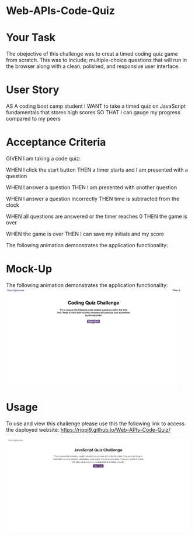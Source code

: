 # Web-APIs-Code-Quiz

# Your Task

The obejective of this challenge was to creat a timed coding quiz game from scratch. This was to include; multiple-choice questions that will run in the browser along with a clean, polished, and responsive user interface.

# User Story

AS A coding boot camp student I WANT to take a timed quiz on JavaScript fundamentals that stores high scores SO THAT I can gauge my progress compared to my peers

# Acceptance Criteria

GIVEN I am taking a code quiz:

WHEN I click the start button THEN a timer starts and I am presented with a question

WHEN I answer a question THEN I am presented with another question

WHEN I answer a question incorrectly THEN time is subtracted from the clock

WHEN all questions are answered or the timer reaches 0 THEN the game is over

WHEN the game is over THEN I can save my initials and my score

The following animation demonstrates the application functionality:

# Mock-Up

The following animation demonstrates the application functionality:
![A user clicks through an interactive coding quiz, then enters initials to save the high score before resetting and starting over.](./Photo/04-web-apis-homework-demo.gif)


# Usage
To use and view this challenge please use this the following link to access the deployed website: https://rippi9.github.io/Web-APIs-Code-Quiz/ 

![Wed-api-demo](/Photo/Web%20api.png)